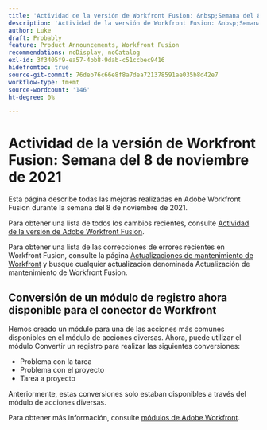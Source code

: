 ```yaml
---
title: 'Actividad de la versión de Workfront Fusion: &nbsp;Semana del 8 de noviembre de 2021'
description: 'Actividad de la versión de Workfront Fusion: &nbsp;Semana del 8 de noviembre de 2021'
author: Luke
draft: Probably
feature: Product Announcements, Workfront Fusion
recommendations: noDisplay, noCatalog
exl-id: 3f3405f9-ea57-4bb8-9dab-c51ccbec9416
hidefromtoc: true
source-git-commit: 76deb76c66e8f8a7dea721378591ae035b8d42e7
workflow-type: tm+mt
source-wordcount: '146'
ht-degree: 0%

---
```


# Actividad de la versión de Workfront Fusion: Semana del 8 de noviembre de 2021

Esta página describe todas las mejoras realizadas en Adobe Workfront Fusion durante la semana del 8 de noviembre de 2021.

Para obtener una lista de todos los cambios recientes, consulte [Actividad de la versión de Adobe Workfront Fusion](../../../product-announcements/product-releases/fusion-release-activity/fusion-release-activity.md).

Para obtener una lista de las correcciones de errores recientes en Workfront Fusion, consulte la página [Actualizaciones de mantenimiento de Workfront](https://experienceleague.adobe.com/docs/workfront-known-issues/releases/current-updates.html) y busque cualquier actualización denominada Actualización de mantenimiento de Workfront Fusion.

## Conversión de un módulo de registro ahora disponible para el conector de Workfront

Hemos creado un módulo para una de las acciones más comunes disponibles en el módulo de acciones diversas. Ahora, puede utilizar el módulo Convertir un registro para realizar las siguientes conversiones:

* Problema con la tarea
* Problema con el proyecto
* Tarea a proyecto

Anteriormente, estas conversiones solo estaban disponibles a través del módulo de acciones diversas.

Para obtener más información, consulte [módulos de Adobe Workfront](../../../workfront-fusion/apps-and-their-modules/workfront-modules.md).
